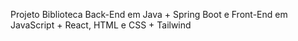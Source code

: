 Projeto Biblioteca 
Back-End em Java + Spring Boot e Front-End em JavaScript + React, HTML e CSS + Tailwind
